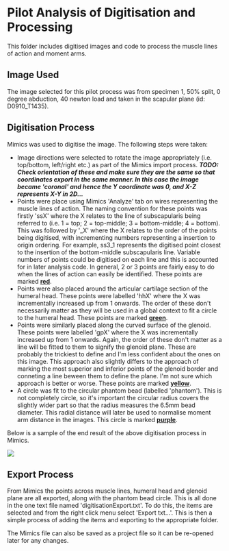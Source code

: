 # Pilot Analysis of Digitisation and Processing

This folder includes digitised images and code to process the muscle lines of action and moment arms.

## Image Used

The image selected for this pilot process was from specimen 1, 50% split, 0 degree abduction, 40 newton load and taken in the scapular plane (id: D0910_T1435).

## Digitisation Process

Mimics was used to digitise the image. The following steps were taken:

- Image directions were selected to rotate the image appropriately (i.e. top/bottom, left/right etc.) as part of the Mimics import process. ***TODO: Check orientation of these and make sure they are the same so that coordinates export in the same manner. In this case the image became 'coronal' and hence the Y coordinate was 0, and X-Z represents X-Y in 2D...***
- Points were place using Mimics 'Analyze' tab on wires representing the muscle lines of action. The naming convention for these points was firstly 'ssX' where the X relates to the line of subscapularis being referred to (i.e. 1 = top; 2 = top-middle; 3 = bottom-middle; 4 = bottom). This was followed by '_X' where the X relates to the order of the points being digitised, with incrementing numbers representing a insertion to origin ordering. For example, ss3_1 represents the digitised point closest to the insertion of the bottom-middle subscapularis line. Variable numbers of points could be digitised on each line and this is accounted for in later analysis code. In general, 2 or 3 points are fairly easy to do when the lines of action can easily be identified. These points are marked **<u>red</u>**.
- Points were also placed around the articular cartilage section of the humeral head. These points were labelled 'hhX' where the X was incrementally increased up from 1 onwards. The order of these don't necessarily matter as they will be used in a global context to fit a circle to the humeral head. These points are marked **<u>green</u>**.
- Points were similarly placed along the curved surface of the glenoid. These points were labelled 'gpX' where the X was incrementally increased up from 1 onwards. Again, the order of these don't matter as a line will be fitted to them to signify the glenoid plane. These are probably the trickiest to define and I'm less confident about the ones on this image. This approach also slightly differs to the approach of marking the most superior and inferior points of the glenoid border and conneting a line beween them to define the plane. I'm not sure which approach is better or worse. These points are marked **<u>yellow</u>**.
- A circle was fit to the circular phantom bead (labelled 'phantom'). This is not completely circle, so it's important the circular radius covers the slightly wider part so that the radius measures the 6.5mm bead diameter. This radial distance will later be used to normalise moment arm distance in the images. This circle is marked **<u>purple</u>**.

Below is a sample of the end result of the above digitisation process in Mimics.

![](C:\subscap-splitting-cadaver\Piloting\testAnalysis\sampleDigitisation.bmp)

## Export Process

From Mimics the points across muscle lines, humeral head and glenoid plane are all exported, along with the phantom bead circle. This is all done in the one text file named 'digitisationExport.txt'. To do this, the items are selected and from the right click menu select 'Export txt...'. This is then a simple process of adding the items and exporting to the appropriate folder.

The Mimics file can also be saved as a project file so it can be re-opened later for any changes.